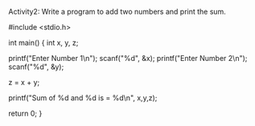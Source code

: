 Activity2: Write a program to add two numbers and print the sum.

#include <stdio.h>

int main()
{
  int x, y, z;

  printf("Enter Number 1\n");
  scanf("%d", &x);
  printf("Enter Number 2\n");
  scanf("%d", &y);

  z = x + y;

  printf("Sum of %d and %d  is = %d\n", x,y,z);

  return 0;
}
